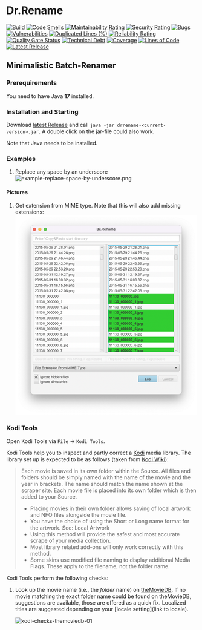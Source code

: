 # Dr.Rename

[![Build](https://github.com/drrename/drrename/actions/workflows/build.yml/badge.svg)](https://github.com/drrename/drrename/actions/workflows/build.yml)
[![Code Smells](https://sonarcloud.io/api/project_badges/measure?project=DrRename_drrename&metric=code_smells)](https://sonarcloud.io/summary/new_code?id=DrRename_drrename)
[![Maintainability Rating](https://sonarcloud.io/api/project_badges/measure?project=DrRename_drrename&metric=sqale_rating)](https://sonarcloud.io/summary/new_code?id=DrRename_drrename)
[![Security Rating](https://sonarcloud.io/api/project_badges/measure?project=DrRename_drrename&metric=security_rating)](https://sonarcloud.io/summary/new_code?id=DrRename_drrename)
[![Bugs](https://sonarcloud.io/api/project_badges/measure?project=DrRename_drrename&metric=bugs)](https://sonarcloud.io/summary/new_code?id=DrRename_drrename)
[![Vulnerabilities](https://sonarcloud.io/api/project_badges/measure?project=DrRename_drrename&metric=vulnerabilities)](https://sonarcloud.io/summary/new_code?id=DrRename_drrename)
[![Duplicated Lines (%)](https://sonarcloud.io/api/project_badges/measure?project=DrRename_drrename&metric=duplicated_lines_density)](https://sonarcloud.io/summary/new_code?id=DrRename_drrename)
[![Reliability Rating](https://sonarcloud.io/api/project_badges/measure?project=DrRename_drrename&metric=reliability_rating)](https://sonarcloud.io/summary/new_code?id=DrRename_drrename)
[![Quality Gate Status](https://sonarcloud.io/api/project_badges/measure?project=DrRename_drrename&metric=alert_status)](https://sonarcloud.io/dashboard?id=DrRename_drrename)
[![Technical Debt](https://sonarcloud.io/api/project_badges/measure?project=DrRename_drrename&metric=sqale_index)](https://sonarcloud.io/summary/new_code?id=DrRename_drrename)
[![Coverage](https://sonarcloud.io/api/project_badges/measure?project=DrRename_drrename&metric=coverage)](https://sonarcloud.io/summary/new_code?id=DrRename_drrename)
[![Lines of Code](https://sonarcloud.io/api/project_badges/measure?project=DrRename_drrename&metric=ncloc)](https://sonarcloud.io/summary/new_code?id=DrRename_drrename)
[![Latest Release](https://img.shields.io/github/release/drrename/drrename.svg)](https://github.com/drrename/drrename/releases/latest)

## Minimalistic Batch-Renamer

### Prerequirements

You need to have Java **17** installed.

### Installation and Starting

Download [latest Release](https://github.com/drrename/drrename/releases/latest) and call `java -jar drrename-<current-version>.jar`. A double click on the jar-file could also work.

Note that Java needs to be installed.

### Examples

1. Replace any space by an underscore ![example-replace-space-by-underscore.png](./screens/example-replace-space-by-underscore.png)

#### Pictures

1. Get extension from MIME type. Note that this will also add missing extensions:
 ![example-add-missing-extension.png](./screens/example-missing-extension.png)

### Kodi Tools

Open Kodi Tools via `File` -> `Kodi Tools`.

Kodi Tools help you to inspect and partly correct a [Kodi](https://kodi.tv/) media library.
The library set up is expected to be as follows (taken from [Kodi Wiki](https://kodi.wiki/view/Naming_video_files/Movies)):

> Each movie is saved in its own folder within the Source.
All files and folders should be simply named with the name of the movie and the year in brackets. The name should match the name shown at the scraper site.
> Each movie file is placed into its own folder which is then added to your Source.
> + Placing movies in their own folder allows saving of local artwork and NFO files alongside the movie file.
> + You have the choice of using the Short or Long name format for the artwork. See: Local Artwork
> + Using this method will provide the safest and most accurate scrape of your media collection.
> + Most library related add-ons will only work correctly with this method.
> + Some skins use modified file naming to display additional Media Flags. These apply to the filename, not the folder name.

Kodi Tools perform the following checks:

1. Look up the movie name (i.e., the *folder* name) on [theMovieDB](https://www.themoviedb.org/). If no movie matching the exact folder name could be found on theMovieDB, suggestions are available, those are offered as a quick fix. Localized titles are suggested depending on your [locale setting](link to locale).
    
   ![kodi-checks-themoviedb-01](./screens/kodi-checks-themoviedb-01.png)
